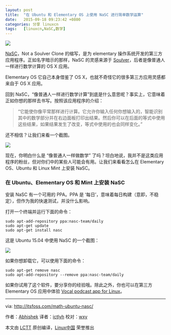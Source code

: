 ```yaml
---
layout: post
title:	"在 Ubuntu 和 Elementary OS 上使用 NaSC 进行简单数学运算"
date:	2015-09-18 09:23:42 +0800 
categories:	分享 linuxcn 
tags:	[linuxcn,NaSC,数学]
---
```



![](/Asserts/Images//attachment/album/201509/18/092344txr8v82r18u8vjde.jpg)


[NaSC](http://parnold-x.github.io/nasc/)，Not a Soulver Clone 的缩写，是为 elementary 操作系统开发的第三方应用程序。正如名字暗示的那样，NaSC 的灵感来源于 [Soulver](http://www.acqualia.com/soulver/)，后者是像普通人一样进行数学计算的 OS X 应用。


Elementary OS 它自己本身借鉴了 OS X，也就不奇怪它的很多第三方应用灵感都来自于 OS X 应用。


回到 NaSC，“像普通人一样进行数学计算”到底是什么意思呢？事实上，它意味着正如你想的那样去书写。按照该应用程序的介绍：



> 
> “它能使你像平常那样进行计算。它允许你输入任何你想输入的，智能识别其中的数学部分并在右边面板打印出结果。然后你可以在后面的等式中使用这些结果，如果结果发生了改变，等式中使用的也会同样变化。”
> 
> 
> 


还不相信？让我们来看一个截图。


![](/Asserts/Images//attachment/album/201509/18/092344ghrypleljt6eallz.png)


现在，你明白什么是 “像普通人一样做数学” 了吗？坦白地说，我并不是这类应用程序的粉丝，但对你们中的某些人可能会有用。让我们来看看怎么在 Elementary OS、Ubuntu 和 Linux Mint 上安装 NaSC。


### 在 Ubuntu、Elementary OS 和 Mint 上安装 NaSC


安装 NaSC 有一个可用的 PPA。PPA 是 ‘每日’，意味着每日构建（意即，不稳定），但作为我的快速测试，并没什么影响。


打开一个终端并运行下面的命令：



```
sudo apt-add-repository ppa:nasc-team/daily
sudo apt-get update
sudo apt-get install nasc

```

这是 Ubuntu 15.04 中使用 NaSC 的一个截图：


![](/Asserts/Images//attachment/album/201509/18/092345pad5592gn14zydig.png)


如果你想卸载它，可以使用下面的命令：



```
sudo apt-get remove nasc
sudo apt-add-repository --remove ppa:nasc-team/daily

```

如果你试用了这个软件，要分享你的经验哦。除此之外，你也可以在第三方 Elementary OS 应用中体验 [Vocal podcast app for Linux](http://itsfoss.com/podcast-app-vocal-linux/)。




---


via: <http://itsfoss.com/math-ubuntu-nasc/>


作者：[Abhishek](http://itsfoss.com/author/abhishek/) 译者：[ictlyh](http://www.mutouxiaogui.cn/blog/) 校对：[wxy](https://github.com/wxy)


本文由 [LCTT](https://github.com/LCTT/TranslateProject) 原创编译，[Linux中国](https://linux.cn/) 荣誉推出
